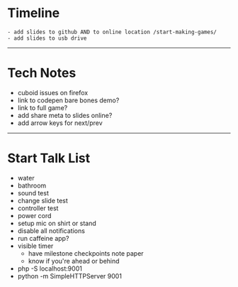# Timeline
	- add slides to github AND to online location /start-making-games/
	- add slides to usb drive

---

# Tech Notes
- cuboid issues on firefox
- link to codepen bare bones demo?
- link to full game?
- add share meta to slides online?
- add arrow keys for next/prev

---

# Start Talk List
- water
- bathroom
- sound test
- change slide test
- controller test
- power cord
- setup mic on shirt or stand
- disable all notifications
- run caffeine app?
- visible timer
	- have milestone checkpoints note paper
	- know if you're ahead or behind
- php -S localhost:9001
- python -m SimpleHTTPServer 9001